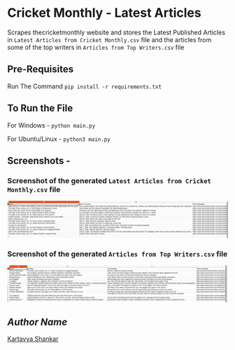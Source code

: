 # Cricket Monthly - Latest Articles

Scrapes thecricketmonthly website and stores the Latest Published Articles in `Latest Articles from Cricket Monthly.csv` file and the articles from some of the top writers in `Articles from Top Writers.csv` file

## Pre-Requisites

Run The Command  `pip install -r requirements.txt`

## To Run the File

For Windows -  `python main.py`

For Ubuntu/Linux - `python3 main.py`

## Screenshots - 

### Screenshot of the generated `Latest Articles from Cricket Monthly.csv` file

![Screenshot](image1.png)

### Screenshot of the generated `Articles from Top Writers.csv` file

![Screenshot](image2.png)

## *Author Name*

[Kartavya Shankar](https://github.com/kartavyashankar)